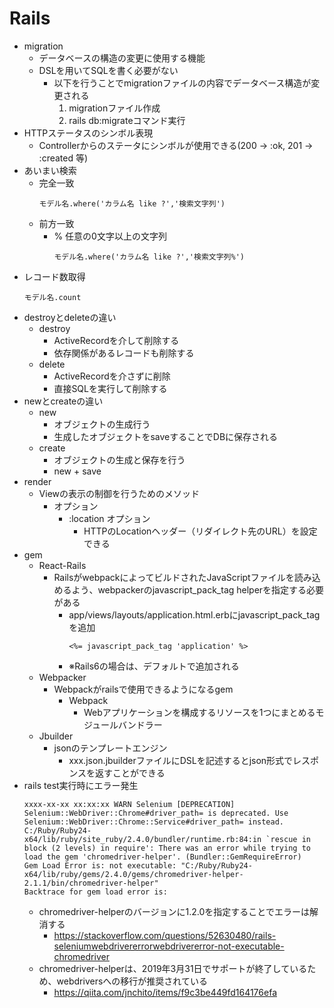 # Rails
- migration
    - データベースの構造の変更に使用する機能
    - DSLを用いてSQLを書く必要がない
        - 以下を行うことでmigrationファイルの内容でデータベース構造が変更される
            1. migrationファイル作成
            1. rails db:migrateコマンド実行
- HTTPステータスのシンボル表現
    - Controllerからのステータにシンボルが使用できる(200 -> :ok, 201 -> :created 等)
- あいまい検索
    - 完全一致
        ```
        モデル名.where('カラム名 like ?','検索文字列')
        ```
    - 前方一致
        - % 任意の0文字以上の文字列
            ```
            モデル名.where('カラム名 like ?','検索文字列%')
            ```
- レコード数取得
    ```
    モデル名.count
    ```
- destroyとdeleteの違い
    - destroy
        - ActiveRecordを介して削除する
        - 依存関係があるレコードも削除する
    - delete
        - ActiveRecordを介さずに削除
        - 直接SQLを実行して削除する
- newとcreateの違い
    - new
        - オブジェクトの生成行う
        - 生成したオブジェクトをsaveすることでDBに保存される
    - create
        - オブジェクトの生成と保存を行う
        - new + save
- render
    - Viewの表示の制御を行うためのメソッド
        - オプション
            - :location オプション
                - HTTPのLocationヘッダー（リダイレクト先のURL）を設定できる
- gem
    - React-Rails
        - RailsがwebpackによってビルドされたJavaScriptファイルを読み込めるよう、webpackerのjavascript_pack_tag helperを指定する必要がある
            - app/views/layouts/application.html.erbにjavascript_pack_tagを追加
                ```
                <%= javascript_pack_tag 'application' %>
                ```
            - ※Rails6の場合は、デフォルトで追加される
    - Webpacker
        - Webpackがrailsで使用できるようになるgem
            - Webpack
                - Webアプリケーションを構成するリソースを1つにまとめるモジュールバンドラー
    - Jbuilder
        - jsonのテンプレートエンジン
            - xxx.json.jbuilderファイルにDSLを記述するとjson形式でレスポンスを返すことができる
- rails test実行時にエラー発生
    ```
    xxxx-xx-xx xx:xx:xx WARN Selenium [DEPRECATION] Selenium::WebDriver::Chrome#driver_path= is deprecated. Use Selenium::WebDriver::Chrome::Service#driver_path= instead.
    C:/Ruby/Ruby24-x64/lib/ruby/site_ruby/2.4.0/bundler/runtime.rb:84:in `rescue in block (2 levels) in require': There was an error while trying to load the gem 'chromedriver-helper'. (Bundler::GemRequireError)
    Gem Load Error is: not executable: "C:/Ruby/Ruby24-x64/lib/ruby/gems/2.4.0/gems/chromedriver-helper-2.1.1/bin/chromedriver-helper"
    Backtrace for gem load error is:
    ```
    - chromedriver-helperのバージョンに1.2.0を指定することでエラーは解消する
        - https://stackoverflow.com/questions/52630480/rails-seleniumwebdrivererrorwebdrivererror-not-executable-chromedriver
    - chromedriver-helperは、2019年3月31日でサポートが終了しているため、webdriversへの移行が推奨されている
        - https://qiita.com/jnchito/items/f9c3be449fd164176efa
